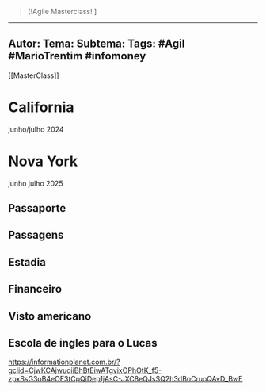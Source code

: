 
 >[!Agile Masterclass! ]
---
Autor: 
Tema:
Subtema: 
Tags: #Agil #MarioTrentim #infomoney 
---
[[MasterClass]]
# California
junho/julho 2024

# Nova York 
junho julho 2025

## Passaporte

## Passagens

## Estadia

## Financeiro

## Visto americano

## Escola de ingles para o Lucas
https://informationplanet.com.br/?gclid=CjwKCAjwuqiiBhBtEiwATgvixOPhOtK_f5-zpxSsG3oB4eOF3tCpQiDep1jAsC-JXC8eQJsSQ2h3dBoCruoQAvD_BwE

